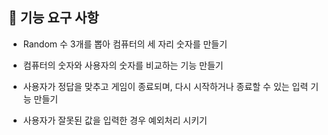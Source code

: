 ## 🚀 기능 요구 사항

- Random 수 3개를 뽑아 컴퓨터의 세 자리 숫자를 만들기

- 컴퓨터의 숫자와 사용자의 숫자를 비교하는 기능 만들기

- 사용자가 정답을 맞추고 게임이 종료되며, 다시 시작하거나 종료할 수 있는 입력 기능 만들기

- 사용자가 잘못된 값을 입력한 경우 예외처리 시키기
